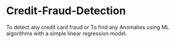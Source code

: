 # Credit-Fraud-Detection

To detect any credit card fraud or To find any Anomalies using ML algorithms with a simple linear regression model.
